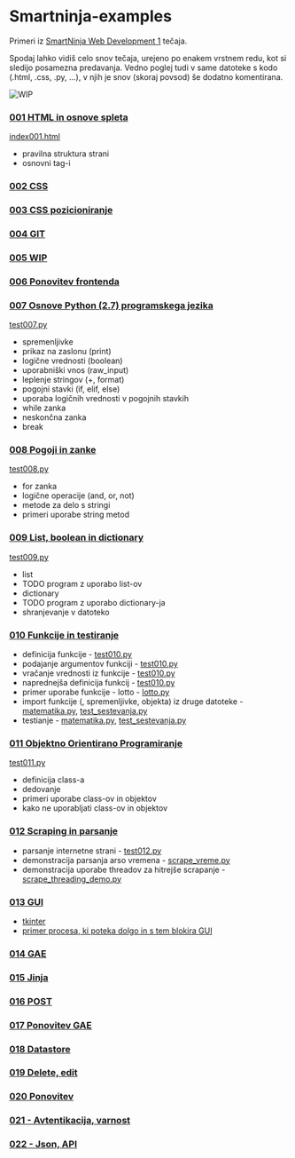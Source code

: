 # Smartninja-examples
Primeri iz [SmartNinja Web Development 1](https://www.smartninja.si/course/5759514938703872) tečaja.

Spodaj lahko vidiš celo snov tečaja, urejeno po enakem vrstnem redu, kot si sledijo posamezna predavanja. Vedno poglej tudi v same datoteke
s kodo (.html, .css, .py, ...), v njih je snov (skoraj povsod) še dodatno komentirana.

![WIP](http://cliffordgarstang.com/wp-content/uploads/2013/01/Work_in_progress.png)

### [001 HTML in osnove spleta](/src/001_HTML_osnove_spleta)
[index001.html](/src/001_HTML_osnove_spleta/index001.html)
* pravilna struktura strani
* osnovni tag-i
### [002 CSS](/src/002_CSS)
### [003 CSS pozicioniranje](/src/003_CSS_pozicioniranje)
### [004 GIT](/src/004_GIT)
### [005 WIP](www.google.com)
### [006 Ponovitev frontenda](/src/006_Ponovitev_frontenda)
### [007 Osnove Python (2.7) programskega jezika](/src/007_Python_osnove)
[test007.py](/src/007_Python_osnove/test007.py)
* spremenljivke
* prikaz na zaslonu (print)
* logične vrednosti (boolean)
* uporabniški vnos (raw_input)
* leplenje stringov (+, format)
* pogojni stavki (if, elif, else)
* uporaba logičnih vrednosti v pogojnih stavkih
* while zanka
* neskončna zanka
* break
### [008 Pogoji in zanke](/src/008_Pogoji_in_zanke)
[test008.py](/src/008_Pogoji_in_zanke/test008.py)
* for zanka
* logične operacije (and, or, not)
* metode za delo s stringi
* primeri uporabe string metod
### [009 List, boolean in dictionary](/src/009_List_boolean_in_for)
[test009.py](/src/009_List_boolean_in_for/test009.py)
* list
* TODO program z uporabo list-ov
* dictionary
* TODO program z uporabo dictionary-ja
* shranjevanje v datoteko
### [010 Funkcije in testiranje](/src/010_Funkcije_testiranje)
* definicija funkcije - [test010.py](/src/010_Funkcije_testiranje/test010.py)
* podajanje argumentov funkciji - [test010.py](/src/010_Funkcije_testiranje/test010.py)
* vračanje vrednosti iz funkcije - [test010.py](/src/010_Funkcije_testiranje/test010.py)
* naprednejša definicija funkcij - [test010.py](/src/010_Funkcije_testiranje/test010.py)
* primer uporabe funkcije - lotto - [lotto.py](/src/010_Funkcije_testiranje/lotto.py)
* import funkcije (, spremenljivke, objekta) iz druge datoteke - [matematika.py](/src/010_Funkcije_testiranje/matematika.py), [test_sestevanja.py](/src/010_Funkcije_testiranje/test_sestevanja.py)
* testianje - [matematika.py](/src/010_Funkcije_testiranje/matematika.py), [test_sestevanja.py](/src/010_Funkcije_testiranje/test_sestevanja.py)
### [011 Objektno Orientirano Programiranje](/src/011_OOP)
[test011.py](/src/011_OOP/test011.py)
* definicija class-a
* dedovanje
* primeri uporabe class-ov in objektov
* kako ne uporabljati class-ov in objektov
### [012 Scraping in parsanje](/src/012_Scraping)
* parsanje internetne strani - [test012.py](/src/012_Scraping/test012.py)
* demonstracija parsanja arso vremena - [scrape_vreme.py](/src/012_Scraping/scrape_vreme.py)
* demonstracija uporabe threadov za hitrejše scrapanje - [scrape_threading_demo.py](/src/012_Scraping/scrape_threading_demo.py)
### [013 GUI](/src/013_GUI)
* [tkinter](/src/013_GUI/test013.py)
* [primer procesa, ki poteka dolgo in s tem blokira GUI](/src/013_GUI/test.py)
### [014 GAE](/src/014_GAE)
### [015 Jinja](/src/015_Jinja)
### [016 POST](/src/016_POST)
### [017 Ponovitev GAE](/src/017_Ponovitev_GAE)
### [018 Datastore](/src/018_Datastore)
### [019 Delete, edit](/src/019_Delete_edit)
### [020 Ponovitev](/src/020_Ponovitev)
### [021 - Avtentikacija, varnost](/src/021_Avtentikacija_varnost)
### [022 - Json, API](/src/022_Json_API)
